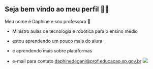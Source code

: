 ## Seja bem vindo ao meu perfil 👱‍♀

Meu nome é Daphine e sou professora 📖
 
- Ministro aulas de tecnologia e robótica para o ensino médio 
- estou aprendendo um pouco mais do alura
- e aprendendo mais sobre plataformas
  
- e-mail para contato daphinedegani@prof.educacao.sp.gov.br
 ![](https://media1.tenor.com/m/Ok1ZcxBQ3sQAAAAC/daphne-blake-scooby-doo-mystery-incorperated.gif)



